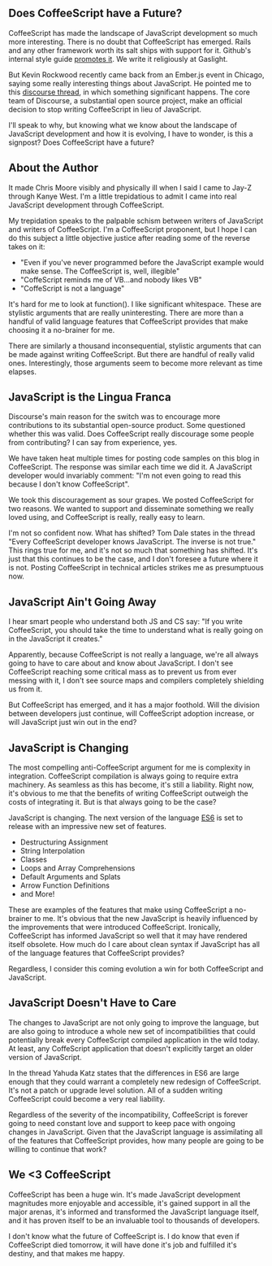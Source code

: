 ## Does CoffeeScript have a Future?

CoffeeScript has made the landscape of JavaScript development so much more interesting. There is no doubt that CoffeeScript has emerged.  Rails and any other framework worth its salt ships with support for it. Github's internal style guide [promotes it](https://github.com/styleguide/javascript). We write it religiously at Gaslight.

But Kevin Rockwood recently came back from an Ember.js event in Chicago, saying some really interesting things about JavaScript. He pointed me to this [discourse thread](http://meta.discourse.org/t/is-it-better-for-discourse-to-use-javascript-or-coffeescript/3153/9), in which something significant happens. The core team of Discourse, a substantial open source project, make an official decision to stop writing CoffeeScript in lieu of JavaScript.

I'll speak to why, but knowing what we know about the landscape of JavaScript development and how it is evolving, I have to wonder, is this a signpost? Does CoffeeScript have a future?

## About the Author

It made Chris Moore visibly and physically ill when I said I came to Jay-Z through Kanye West. I'm a little trepidatious to admit I came into real JavaScript development through CoffeeScript. 

My trepidation speaks to the palpable schism between writers of JavaScript and writers of CoffeeScript. I'm a CoffeeScript proponent, but I hope I can do this subject a little objective justice after reading some of the reverse takes on it:

- "Even if you've never programmed before the JavaScript example would make sense. The CoffeeScript is, well, illegible" 
- "CoffeScript reminds me of VB…and nobody likes VB"
- "CoffeScript is not a language"

It's hard for me to look at function(). I like significant whitespace. These are stylistic arguments that are really uninteresting. There are more than a handful of valid language features that CoffeeScript provides that make choosing it a no-brainer for me.

There are similarly a thousand inconsequential, stylistic arguments that can be made against writing CoffeeScript. But there are handful of really valid ones. Interestingly, those arguments seem to become more relevant as time elapses.

## JavaScript is the Lingua Franca

Discourse's main reason for the switch was to encourage more contributions to its substantial open-source product. Some questioned whether this was valid. Does CoffeeScript really discourage some people from contributing? I can say from experience, yes.

We have taken heat multiple times for posting code samples on this blog in CoffeeScript. The response was similar each time we did it. A JavaScript developer would invariably comment: "I'm not even going to read this because I don't know CoffeeScript".

We took this discouragement as sour grapes. We posted CoffeeScript for two reasons. We wanted to support and disseminate something we really loved using, and CoffeeScript is really, really easy to learn.

I'm not so confident now. What has shifted? Tom Dale states in the thread "Every CoffeeScript developer knows JavaScript. The inverse is not true." This rings true for me, and it's not so much that something has shifted. It's just that this continues to be the case, and I don't foresee a future where it is not. Posting CoffeeScript in technical articles strikes me as presumptuous now.

## JavaScript Ain't Going Away

I hear smart people who understand both JS and CS say: "If you write CoffeeScript, you should take the time to understand what is really going on in the JavaScript it creates." 

Apparently, because CoffeeScript is not really a language, we're all always going to have to care about and know about JavaScript. I don't see CoffeeScript reaching some critical mass as to prevent us from ever messing with it, I don't see source maps and compilers completely shielding us from it.

But CoffeeScript has emerged, and it has a major foothold. Will the division between developers just continue, will CoffeeScript adoption increase, or will JavaScript just win out in the end?

## JavaScript is Changing

The most compelling anti-CoffeeScript argument for me is complexity in integration. CoffeeScript compilation is always going to require extra machinery. As seamless as this has become, it's still a liability. Right now, it's obvious to me that the benefits of writing CoffeeScript outweigh the costs of integrating it. But is that always going to be the case?

JavaScript is changing. The next version of the language [ES6](http://net.tutsplus.com/tutorials/javascript-ajax/eight-cool-features-coming-in-es6/) is set to release with an impressive new set of features.

- Destructuring Assignment
- String Interpolation
- Classes
- Loops and Array Comprehensions
- Default Arguments and Splats
- Arrow Function Definitions
- and More!

These are examples of the features that make using CoffeeScript a no-brainer to me. It's obvious that the new JavaScript is heavily influenced by the improvements that were introduced CoffeeScript. Ironically, CoffeeScript has informed JavaScript so well that it may have rendered itself obsolete. How much do I care about clean syntax if JavaScript has all of the language features that CoffeeScript provides?

Regardless, I consider this coming evolution a win for both CoffeeScript and JavaScript.

## JavaScript Doesn't Have to Care

The changes to JavaScript are not only going to improve the language, but are also going to introduce a whole new set of incompatibilities that could potentially break every CoffeeScript compiled application in the wild today. At least, any CoffeScript application that doesn't explicitly target an older version of JavaScript.

In the thread Yahuda Katz states that the differences in ES6 are large enough that they could warrant a completely new redesign of CoffeeScript. It's not a patch or upgrade level solution. All of a sudden writing CoffeeScript could become a very real liability.

Regardless of the severity of the incompatibility, CoffeeScript is forever going to need constant love and support to keep pace with ongoing changes in JavaScript. Given that the JavaScript language is assimilating all of the features that CoffeeScript provides, how many people are going to be willing to continue that work?

## We <3 CoffeeScript

CoffeeScript has been a huge win. It's made JavaScript development magnitudes more enjoyable and accessible, it's gained support in all the major arenas, it's informed and transformed the JavaScript language itself, and it has proven itself to be an invaluable tool to thousands of developers. 

I don't know what the future of CoffeeScript is. I do know that even if CoffeeScript died tomorrow, it will have done it's job and fulfilled it's destiny, and that makes me happy.
